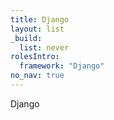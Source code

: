 ```yaml
---
title: Django
layout: list
_build:
  list: never
rolesIntro:
  framework: "Django"
no_nav: true
---
```


Django
